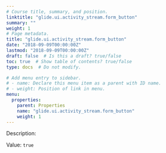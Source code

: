 ```yaml
---
# Course title, summary, and position.
linktitle: "glide.ui.activity_stream.form_button"
summary: ""
weight: 1
# Page metadata.
title: "glide.ui.activity_stream.form_button"
date: "2018-09-09T00:00:00Z"
lastmod: "2018-09-09T00:00:00Z"
draft: false  # Is this a draft? true/false
toc: true  # Show table of contents? true/false
type: docs  # Do not modify.

# Add menu entry to sidebar.
# - name: Declare this menu item as a parent with ID name.
# - weight: Position of link in menu.
menu:
  properties:
    parent: Properties
    name: "glide.ui.activity_stream.form_button"
    weight: 1
---
```


Description: 


Value: `true`